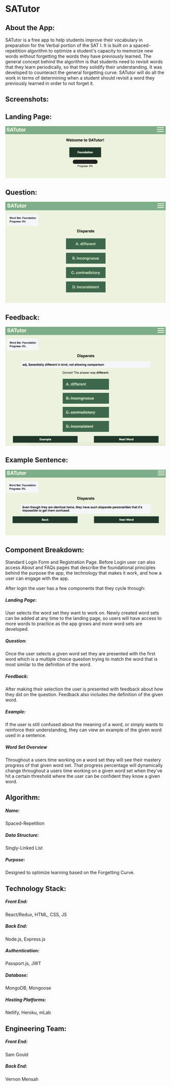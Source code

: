 # SATutor

## About the App:
SATutor is a free app to help students improve their vocabulary in preparation for the Verbal portion of the SAT I. It is built on a spaced-repeitition algorithm to optimize a student's capacity to memorize new words without forgetting the words they have previously learned. The general concept behind the algorithm is that students need to revisit words that they learn periodically, so that they solidify their understanding. It was developed to counteract the general forgetting curve. SATutor will do all the work in terms of determining when a student should revisit a word they previously learned in order to not forget it.

## Screenshots:

Landing Page:
----------------------------------------------------------------------------------------------
![LandingPage](./screenshots/satutor-landing-page.png "LandingPage")

Question:
----------------------------------------------------------------------------------------------
![Question](./screenshots/satutor-question.png "Question")

Feedback:
----------------------------------------------------------------------------------------------
![Feedback](./screenshots/satutor-feedback.png "Feedback")

Example Sentence:
----------------------------------------------------------------------------------------------
![ExampleSentence](./screenshots/satutor-example-sentence.png "ExampleSentence")

## Component Breakdown:

Standard Login Form and Registration Page. Before Login user can also access About and FAQs pages that describe the foundational principles behind the purpose the app, the technology that makes it work, and how a user can engage with the app.

After login the user has a few components that they cycle through:

##### Landing Page:

User selects the word set they want to work on. Newly created word sets can be added at any time to the landing page, so users will have access to more words to practice as the app grows and more word sets are developed.

##### Question:

Once the user selects a given word set they are presented with the first word which is a multiple choice question trying to match the word that is most similar to the definition of the word.

##### Feedback:

After making their selection the user is presented with feedback about how they did on the question. Feedback also includes the definition of the given word.

##### Example:

If the user is still confused about the meaning of a word, or simply wants to reinforce their understanding, they can view an example of the given word used in a sentence.

##### Word Set Overview

Throughout a users time working on a word set they will see their mastery progress of that given word set. That progress percentage will dynamically change throughout a users time working on a given word set when they've hit a certain threshold where the user can be confident they know a given word.

## Algorithm:
##### Name: 
Spaced-Repetition
##### Data Structure: 
Singly-Linked List
##### Purpose: 
Designed to optimize learning based on the Forgetting Curve.

## Technology Stack:
##### Front End: 
React/Redux, HTML, CSS, JS
##### Back End: 
Node.js, Express.js
##### Authentication: 
Passport.js, JWT
##### Database: 
MongoDB, Mongoose
##### Hosting Platforms: 
Netlify, Heroku, mLab

## Engineering Team:
##### Front End: 
Sam Gould
##### Back End: 
Vernon Mensah
